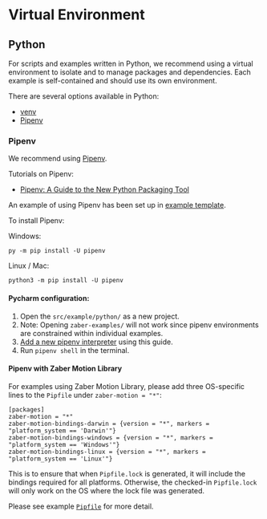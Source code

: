 # Virtual Environment

## Python
For scripts and examples written in Python, we recommend using a
virtual environment to isolate and to manage packages and dependencies.
Each example is self-contained and should use its own environment.

There are several options available in Python:
- [venv](https://docs.python.org/3/library/venv.html)
- [Pipenv](https://pipenv.pypa.io/en/latest/)

### Pipenv
We recommend using [Pipenv](https://pipenv.pypa.io/en/latest/).

Tutorials on Pipenv:
- [Pipenv: A Guide to the New Python Packaging Tool](https://realpython.com/pipenv-guide/)

An example of using Pipenv has been set up in [example template](../src/_template/python/).

To install Pipenv:

Windows:

    py -m pip install -U pipenv

Linux / Mac:

    python3 -m pip install -U pipenv

#### Pycharm configuration:
1. Open the `src/example/python/` as a new project.
2. Note: Opening `zaber-examples/` will not work since pipenv environments are constrained
   within individual examples.
3. [Add a new pipenv interpreter](https://www.jetbrains.com/help/pycharm/pipenv.html#pipenv-new-project)
   using this guide.
4. Run `pipenv shell` in the terminal.

#### Pipenv with Zaber Motion Library
For examples using Zaber Motion Library, please add three OS-specific lines
to the `Pipfile` under `zaber-motion = "*"`:

    [packages]
    zaber-motion = "*"
    zaber-motion-bindings-darwin = {version = "*", markers = "platform_system == 'Darwin'"}
    zaber-motion-bindings-windows = {version = "*", markers = "platform_system == 'Windows'"}
    zaber-motion-bindings-linux = {version = "*", markers = "platform_system == 'Linux'"}

This is to ensure that when `Pipfile.lock` is generated, it will include the bindings required
for all platforms.  Otherwise, the checked-in `Pipfile.lock` will only work
on the OS where the lock file was generated.

Please see example [`Pipfile`](../src/_template/python/Pipfile) for more detail.
